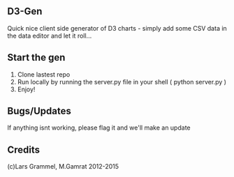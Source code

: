 ## D3-Gen
Quick nice client side generator of D3 charts - simply add some CSV data in the data editor and let it roll... 
## Start the gen
1. Clone lastest repo
2. Run locally by running the server.py file in your shell ( python server.py )
3. Enjoy!

## Bugs/Updates
If anything isnt working, please flag it and we'll make an update
## Credits
(c)Lars Grammel, M.Gamrat 2012-2015

